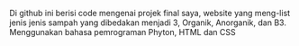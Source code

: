 Di github ini berisi code mengenai projek final saya, website yang meng-list jenis jenis sampah yang dibedakan menjadi 3, Organik, Anorganik, dan B3. Menggunakan bahasa pemrograman Phyton, HTML dan CSS
